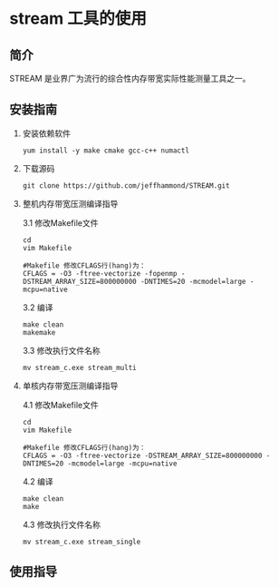 # stream 工具的使用

## 简介

STREAM 是业界广为流行的综合性内存带宽实际性能测量工具之一。

## 安装指南

1. 安装依赖软件

   ```shell
   yum install -y make cmake gcc-c++ numactl
   ```

2. 下载源码

   ```shell
   git clone https://github.com/jeffhammond/STREAM.git
   ```

3. 整机内存带宽压测编译指导

   3.1 修改Makefile文件

   ```shell
   cd 
   vim Makefile
   
   #Makefile 修改CFLAGS行(hang)为：
   CFLAGS = -O3 -ftree-vectorize -fopenmp -DSTREAM_ARRAY_SIZE=800000000 -DNTIMES=20 -mcmodel=large -mcpu=native
   ```

   3.2 编译

   ```shell
   make clean
   makemake
   ```

   3.3 修改执行文件名称

   ````shell
   mv stream_c.exe stream_multi
   ````

4. 单核内存带宽压测编译指导

   4.1 修改Makefile文件

   ```shell
   cd 
   vim Makefile
   
   #Makefile 修改CFLAGS行(hang)为：
   CFLAGS = -O3 -ftree-vectorize -DSTREAM_ARRAY_SIZE=800000000 -DNTIMES=20 -mcmodel=large -mcpu=native
   ```

   4.2 编译

   ```shell
   make clean
   make
   ```

   4.3 修改执行文件名称

   ````shell
   mv stream_c.exe stream_single
   ````

## 使用指导

